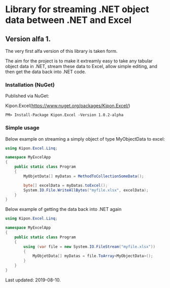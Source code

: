 # Library for streaming .NET object data between .NET and Excel

## Version alfa 1.
The very first alfa version of this library is taken form.

The aim for the project is to make it extreamly easy to take any tabular object data in .NET, stream these data to Excel, allow simple editing, and then get the data
back into .NET code.


### Installation (NuGet)

Published via NuGet: 

Kipon.Excel(https://www.nuget.org/packages/Kipon.Excel/)

```console
PM> Install-Package Kipon.Excel -Version 1.0.2-alpha
```

### Simple usage

Below example on streaming a simply object of type MyObjectData to excel:


```csharp
using Kipon.Excel.Linq;

namespace MyExcelApp 
{
    public static class Program 
	{ 
		MyObjetData[] myDatas = MethodToCollectionSomeData();

		byte[] excelData = myDatas.toExcel();
		System.IO.File.WriteAllBytes("myfile.xlsx", excelData);
	}
}

```

Below example of getting the data back into .NET again

```csharp
using Kipon.Excel.Linq;

namespace MyExcelApp 
{
	public static class Program
	{
		using (var file = new System.IO.FileStream("myfile.xlsx")) 
		{
		    MyObjetData[] myDatas = file.ToArray<MyObjectData>();
		}
	}
}
```


Last updated: 2019-08-10.